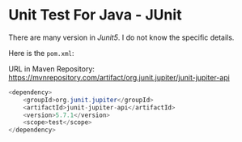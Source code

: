# Unit Test For Java - JUnit

There are many version in *Junit5*. I do not know the specific details.



Here is the `pom.xml`:

URL in Maven Repository: https://mvnrepository.com/artifact/org.junit.jupiter/junit-jupiter-api

```Java
<dependency>
    <groupId>org.junit.jupiter</groupId>
    <artifactId>junit-jupiter-api</artifactId>
    <version>5.7.1</version>
    <scope>test</scope>
</dependency>
```

